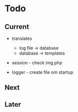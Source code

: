# Todo

## Current

- translates
  - log file -> database
  - database -> templates

- session - check img.php

- logger - create file om startup

## Next

## Later
